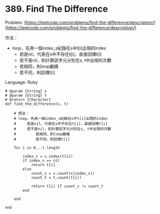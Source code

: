 # 389. Find The Difference

Problem: [https://leetcode.com/problems/find-the-difference/description/](https://leetcode.com/problems/find-the-difference/description/)

作法：

* loop，先用一個index\_s紀錄在s中t\[i\]出現的index
  * 若是nil，代表在s中不存在t\[i\]，直接回傳t\[i\]
  *  若不是nil，則計算該字元分別在s, t中出現的次數
    * 若相同，則loop繼續
    * 若不同，則回傳t\[i\]

Language: Ruby

```
# @param {String} s
# @param {String} t
# @return {Character}
def find_the_difference(s, t)
        
    # 想法：
    # loop，先用一個index_s紀錄在s中t[i]出現的index
    #     若是nil，代表在s中不存在t[i]，直接回傳t[i]
    #     若不是nil，則計算該字元分別在s, t中出現的次數
    #         若相同，則loop繼續
    #         若不同，則回傳t[i]
    
    for i in 0...t.length
        
        index_s = s.index(t[i])
        if index_s == nil
            return t[i]
        else
            count_s = s.count(s[index_s])
            count_t = t.count(t[i])
            
            return t[i] if count_s != count_t
        end
        
    end            
        
end
```



